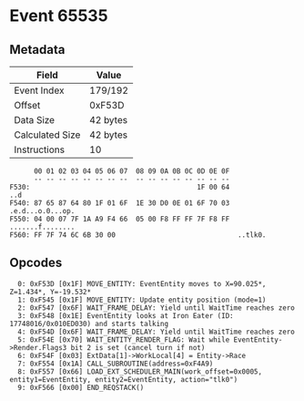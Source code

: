 # Event 65535

## Metadata

| Field           | Value    |
|-----------------|----------|
| Event Index     | 179/192  |
| Offset          | 0xF53D   |
| Data Size       | 42 bytes |
| Calculated Size | 42 bytes |
| Instructions    | 10       |

```
      00 01 02 03 04 05 06 07  08 09 0A 0B 0C 0D 0E 0F
      -- -- -- -- -- -- -- --  -- -- -- -- -- -- -- --
F530:                                         1F 00 64               ..d
F540: 87 65 87 64 80 1F 01 6F  1E 30 D0 0E 01 6F 70 03  .e.d...o.0...op.
F550: 04 00 07 7F 1A A9 F4 66  05 00 F8 FF FF 7F F8 FF  .......f........
F560: FF 7F 74 6C 6B 30 00                              ..tlk0.         
```

## Opcodes

```
  0: 0xF53D [0x1F] MOVE_ENTITY: EventEntity moves to X=90.025*, Z=1.434*, Y=-19.532*
  1: 0xF545 [0x1F] MOVE_ENTITY: Update entity position (mode=1)
  2: 0xF547 [0x6F] WAIT_FRAME_DELAY: Yield until WaitTime reaches zero
  3: 0xF548 [0x1E] EventEntity looks at Iron Eater (ID: 17748016/0x010ED030) and starts talking
  4: 0xF54D [0x6F] WAIT_FRAME_DELAY: Yield until WaitTime reaches zero
  5: 0xF54E [0x70] WAIT_ENTITY_RENDER_FLAG: Wait while EventEntity->Render.Flags3 bit 2 is set (cancel turn if not)
  6: 0xF54F [0x03] ExtData[1]->WorkLocal[4] = Entity->Race
  7: 0xF554 [0x1A] CALL_SUBROUTINE(address=0xF4A9)
  8: 0xF557 [0x66] LOAD_EXT_SCHEDULER_MAIN(work_offset=0x0005, entity1=EventEntity, entity2=EventEntity, action="tlk0")
  9: 0xF566 [0x00] END_REQSTACK()
```
